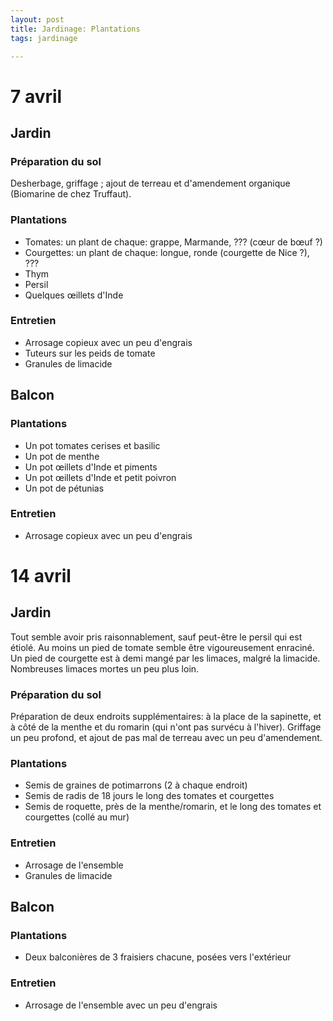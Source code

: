 ```yaml
---
layout: post
title: Jardinage: Plantations
tags: jardinage

---
```


# 7 avril
## Jardin
### Préparation du sol
Desherbage, griffage ; ajout de terreau et d'amendement organique (Biomarine de chez Truffaut). 

### Plantations
* Tomates: un plant de chaque: grappe, Marmande, ??? (cœur de bœuf ?)
* Courgettes: un plant de chaque: longue, ronde (courgette de Nice ?), ???
* Thym
* Persil
* Quelques œillets d'Inde

### Entretien
* Arrosage copieux avec un peu d'engrais
* Tuteurs sur les peids de tomate
* Granules de limacide

## Balcon
### Plantations
* Un pot tomates cerises et basilic
* Un pot de menthe
* Un pot œillets d'Inde et piments
* Un pot œillets d'Inde et petit poivron
* Un pot de pétunias

### Entretien
* Arrosage copieux avec un peu d'engrais

# 14 avril
## Jardin
Tout semble avoir pris raisonnablement, sauf peut-être le persil qui est étiolé.
Au moins un pied de tomate semble être vigoureusement enraciné. Un pied de courgette est à demi mangé par les limaces, malgré la limacide. Nombreuses limaces mortes un peu plus loin.

### Préparation du sol
Préparation de deux endroits supplémentaires: à la place de la sapinette, et à côté de la menthe et du romarin (qui n'ont pas survécu à l'hiver). Griffage un peu profond, et ajout de pas mal de
terreau avec un peu d'amendement.

### Plantations
* Semis de graines de potimarrons (2 à chaque endroit)
* Semis de radis de 18 jours le long des tomates et courgettes
* Semis de roquette, près de la menthe/romarin, et le long des tomates et courgettes (collé au mur)

### Entretien
* Arrosage de l'ensemble
* Granules de limacide

## Balcon
### Plantations
* Deux balconières de 3 fraisiers chacune, posées vers l'extérieur

### Entretien
* Arrosage de l'ensemble avec un peu d'engrais
